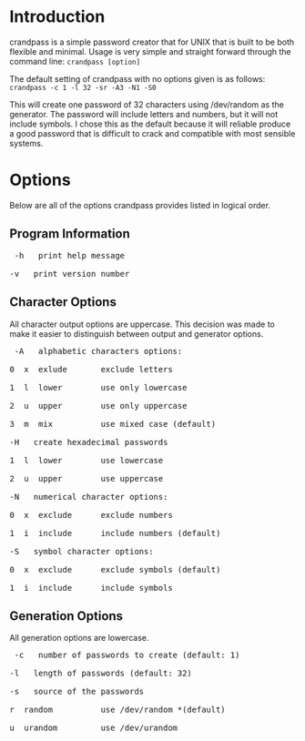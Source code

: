 # Introduction #
crandpass is a simple password creator that for UNIX that is built to be both flexible and minimal.  Usage is very simple and straight forward through the command line:
` crandpass [option] `

The default setting of crandpass with no options given is as follows:
` crandpass -c 1 -l 32 -sr -A3 -N1 -S0 `

This will create one password of 32 characters using /dev/random as the generator.  The password will include letters and numbers, but it will not include symbols.  I chose this as the default because it will reliable produce a good password that is difficult to crack and compatible with most sensible systems.

# Options #
Below are all of the options crandpass provides listed in logical order.

## Program Information ##
<pre> -h   print help message<br>
-v   print version number</pre>


## Character Options ##
All character output options are uppercase.  This decision was made to make it easier to distinguish between output and generator options.
<pre> -A   alphabetic characters options:<br>
0  x  exlude       exclude letters<br>
1  l  lower        use only lowercase<br>
2  u  upper        use only uppercase<br>
3  m  mix          use mixed case (default)<br>
-H   create hexadecimal passwords<br>
1  l  lower        use lowercase<br>
2  u  upper        use uppercase<br>
-N   numerical character options:<br>
0  x  exclude      exclude numbers<br>
1  i  include      include numbers (default)<br>
-S   symbol character options:<br>
0  x  exclude      exclude symbols (default)<br>
1  i  include      include symbols</pre>

## Generation Options ##
All generation options are lowercase.
<pre> -c   number of passwords to create (default: 1)<br>
-l   length of passwords (default: 32)<br>
-s   source of the passwords<br>
r  random          use /dev/random *(default)<br>
u  urandom         use /dev/urandom</pre>